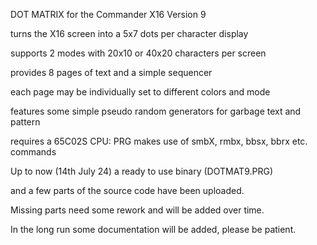 DOT MATRIX for the Commander X16                                         Version 9

turns the X16 screen into a 5x7 dots per character display

supports 2 modes with 20x10 or 40x20 characters per screen

provides 8 pages of text and a simple sequencer

each page may be individually set to different colors and mode

features some simple pseudo random generators for garbage text and pattern


requires a 65C02S CPU: PRG makes use of smbX, rmbx, bbsx, bbrx etc. commands



Up to now (14th July 24) a ready to use binary (DOTMAT9.PRG)

and a few parts of the source code have been uploaded.

Missing parts need some rework and will be added over time.

In the long run some documentation will be added, please be patient.



